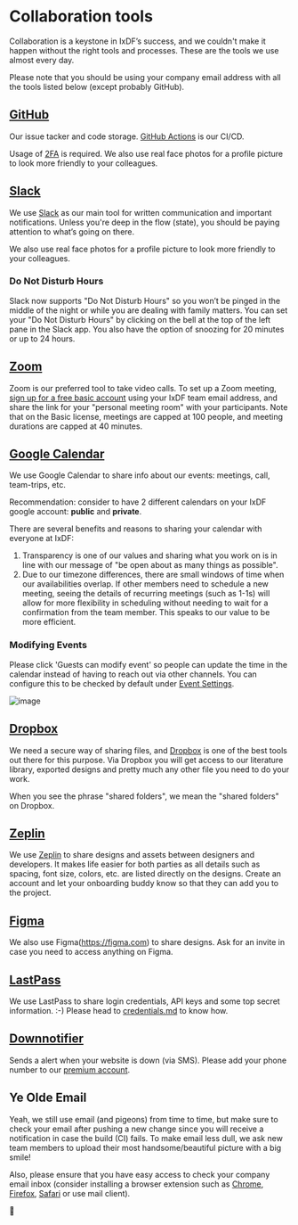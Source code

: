 # Collaboration tools

Collaboration is a keystone in IxDF’s success, and we couldn't make it happen without the right tools and processes.
These are the tools we use almost every day.

Please note that you should be using your company email address with all the tools listed below (except probably GitHub).

## [GitHub](https://github.com/InteractionDesignFoundation)

Our issue tacker and code storage. [GitHub Actions](https://github.com/features/actions) is our CI/CD.

Usage of [2FA](https://github.com/settings/security) is required. We also use real face photos for a profile picture to look more friendly to your colleagues.

## [Slack](https://slack.com/download)

We use [Slack](https://slack.com/download) as our main tool for written communication and important notifications.
Unless you're deep in the flow (state), you should be paying attention to what’s going on there.

We also use real face photos for a profile picture to look more friendly to your colleagues.

### Do Not Disturb Hours

Slack now supports "Do Not Disturb Hours" so you won’t be pinged in the middle of the night or while you are dealing with family matters.
You can set your "Do Not Disturb Hours" by clicking on the bell at the top of the left pane in the Slack app.
You also have the option of snoozing for 20 minutes or up to 24 hours.

## [Zoom](https://zoom.us)

Zoom is our preferred tool to take video calls. To set up a Zoom meeting, [sign up for a free basic account](https://zoom.us/signup) using your IxDF team email address, and share the link for your "personal meeting room" with your participants.
Note that on the Basic license, meetings are capped at 100 people, and meeting durations are capped at 40 minutes.

## [Google Calendar](https://calendar.google.com)

We use Google Calendar to share info about our events: meetings, call, team-trips, etc.

Recommendation: consider to have 2 different calendars on your IxDF google account: **public** and **private**.

There are several benefits and reasons to sharing your calendar with everyone at IxDF:

1. Transparency is one of our values and sharing what you work on is in line with our message of "be open about as many things as possible".
1. Due to our timezone differences, there are small windows of time when our availabilities overlap.
   If other members need to schedule a new meeting, seeing the details of recurring meetings (such as 1-1s) will
   allow for more flexibility in scheduling without needing to wait for a confirmation from the team member.
   This speaks to our value to be more efficient.

### Modifying Events

Please click 'Guests can modify event' so people can update the time in the calendar instead of having to reach out via other channels.
You can configure this to be checked by default under [Event Settings](https://calendar.google.com/calendar/b/1/r/settings).

![image](https://user-images.githubusercontent.com/5278175/55792101-928a3180-5ac8-11e9-81d5-f56d62eea0fe.png)

## [Dropbox](https://www.dropbox.com/)

We need a secure way of sharing files, and [Dropbox](https://www.dropbox.com/) is one of the best tools out there for this purpose.
Via Dropbox you will get access to our literature library, exported designs and pretty much any other file you need to do your work.

When you see the phrase "shared folders", we mean the "shared folders" on Dropbox.

## [Zeplin](https://zeplin.io/)

We use [Zeplin](https://zeplin.io) to share designs and assets between designers and developers.
It makes life easier for both parties as all details such as spacing, font size, colors, etc. are listed directly on the designs.
Create an account and let your onboarding buddy know so that they can add you to the project.

## [Figma](https://figma.com)

We also use Figma(https://figma.com) to share designs. Ask for an invite in case you need to access anything on Figma.

## [LastPass](https://www.lastpass.com)

We use LastPass to share login credentials, API keys and some top secret information. :-)
Please head to [credentials.md](credentials.md) to know how.

## [Downnotifier](https://downnotifier.com/)

Sends a alert when your website is down (via SMS). Please add your phone number to our [premium account](https://www.downnotifier.com/list/edit?id=628289).

## Ye Olde Email

Yeah, we still use email (and pigeons) from time to time, but make sure to check your email after pushing a new change
since you will receive a notification in case the build (CI) fails.
To make email less dull, we ask new team members to upload their most handsome/beautiful picture with a big smile!

Also, please ensure that you have easy access to check your company email inbox (consider installing a browser extension such as
[Chrome](https://chrome.google.com/webstore/detail/notifier-for-gmail/dcjichoefijpinlfnjghokpkojhlhkgl?hl=en),
[Firefox](https://addons.mozilla.org/en-US/firefox/addon/gmail-notifier-restartless/),
[Safari](https://safari-extensions.apple.com/details/?id=com.add0n.simple-notifier-RED8XKG2R4)
or use mail client).

🦄
